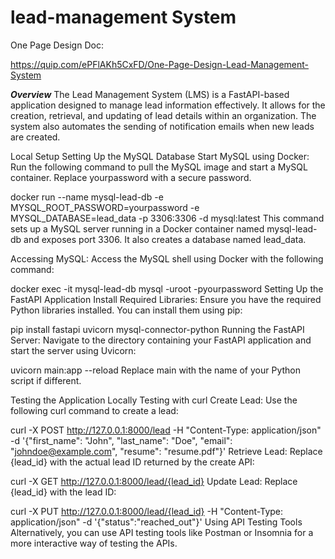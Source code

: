 # lead-management System
One Page Design Doc:

https://quip.com/ePFlAKh5CxFD/One-Page-Design-Lead-Management-System

***Overview***
The Lead Management System (LMS) is a FastAPI-based application designed to manage lead information effectively. It allows for the creation, retrieval, and updating of lead details within an organization. The system also automates the sending of notification emails when new leads are created.

Local Setup
Setting Up the MySQL Database
Start MySQL using Docker:
Run the following command to pull the MySQL image and start a MySQL container. Replace yourpassword with a secure password.

docker run --name mysql-lead-db -e MYSQL_ROOT_PASSWORD=yourpassword -e MYSQL_DATABASE=lead_data -p 3306:3306 -d mysql:latest
This command sets up a MySQL server running in a Docker container named mysql-lead-db and exposes port 3306. It also creates a database named lead_data.

Accessing MySQL:
Access the MySQL shell using Docker with the following command:

docker exec -it mysql-lead-db mysql -uroot -pyourpassword
Setting Up the FastAPI Application
Install Required Libraries:
Ensure you have the required Python libraries installed. You can install them using pip:

pip install fastapi uvicorn mysql-connector-python
Running the FastAPI Server:
Navigate to the directory containing your FastAPI application and start the server using Uvicorn:

uvicorn main:app --reload
Replace main with the name of your Python script if different.

Testing the Application Locally
Testing with curl
Create Lead:
Use the following curl command to create a lead:

curl -X POST http://127.0.0.1:8000/lead -H "Content-Type: application/json" -d '{"first_name": "John", "last_name": "Doe", "email": "johndoe@example.com", "resume": "resume.pdf"}'
Retrieve Lead:
Replace {lead_id} with the actual lead ID returned by the create API:

curl -X GET http://127.0.0.1:8000/lead/{lead_id}
Update Lead:
Replace {lead_id} with the lead ID:

curl -X PUT http://127.0.0.1:8000/lead/{lead_id} -H "Content-Type: application/json" -d '{"status":"reached_out"}'
Using API Testing Tools
Alternatively, you can use API testing tools like Postman or Insomnia for a more interactive way of testing the APIs.
